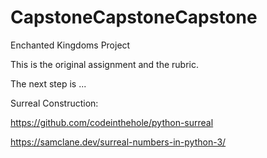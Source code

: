 # CapstoneCapstoneCapstone
Enchanted Kingdoms Project

This is the original assignment and the rubric.

The next step is ...

Surreal Construction:

https://github.com/codeinthehole/python-surreal

https://samclane.dev/surreal-numbers-in-python-3/
